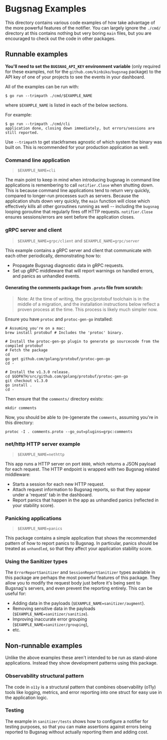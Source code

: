 # Bugsnag Examples

This directory contains various code examples of how take advantage of the more powerful features of the notifier. You can largely ignore the `./cmd/` directory at this contains nothing but very boring `main` files, but you are encouraged to check out the code in other packages.

## Runnable examples

**You'll need to set the `BUGSNAG_API_KEY` environment variable** (only required for these examples, not for the `github.com/kinbiko/bugsnag` package) to the API key of one of your projects to see the events in your dashboard.

All of the examples can be run with:

```console
$ go run --trimpath ./cmd/$EXAMPLE_NAME
```

where `$EXAMPLE_NAME` is listed in each of the below sections.

For example:

```console
$ go run --trimpath ./cmd/cli
application done, closing down immediately, but errors/sessions are still reported.
```

Use `--trimpath` to get stackframes agnostic of which system the binary was built on. This is recommended for your production application as well.

### Command line application

> `$EXAMPLE_NAME=cli`

The main point to keep in mind when introducing bugsnag in command line applications is remembering to call `notifier.Close` when shutting down.
This is because command line applications tend to return very quickly, compared to longer-run processes such as servers.
Because the application shuts down very quickly, the `main` function will close which effectively kills all other goroutines running as well -- including the `bugsnag` looping goroutine that regularly fires off HTTP requests.
`notifier.Close` ensures sessions/errors are sent before the application closes.

### gRPC server and client

> `$EXAMPLE_NAME=grpc/client` and `$EXAMPLE_NAME=grpc/server`

This example contains a gRPC server and client that communicate with each other periodically, demonstrating how to:

- Propagate Bugsnag diagnostic data in gRPC requests.
- Set up gRPC middleware that will report warnings on handled errors, and panics as unhandled events.

#### Generating the comments package from `.proto` file from scratch:

> Note: At the time of writing, the grpc/protobuf toolchain is in the middle of a migration, and the installation instructions below reflect a proven process at the time.
> This process is likely much simpler now.

Ensure you have `protoc` and `protoc-gen-go` installed:

```console
# Assuming you're on a mac:
brew install protobuf # Includes the 'protoc' binary.

# Install the protoc-gen-go plugin to generate go sourcecode from the compiled protobuf
# Fetch the package
cd
go get github.com/golang/protobuf/protoc-gen-go
cd -

# Install the v1.3.0 release.
cd $GOPATH/src/github.com/golang/protobuf/protoc-gen-go
git checkout v1.3.0
go install .
cd -
```

Then ensure that the `comments/` directory exists:

```console
mkdir comments
```

Now, you should be able to (re-)generate the `comments`, assuming you're in this directory:

```console
protoc -I . comments.proto --go_out=plugins=grpc:comments
```

### net/http HTTP server example

> `$EXAMPLE_NAME=nethttp`

This app runs a HTTP server on port `8080`, which returns a JSON payload for each request.
The HTTP endpoint is wrapped with two Bugsnag related middleware:

- Starts a session for each new HTTP request.
- Attach request information to Bugsnag reports, so that they appear under a 'request' tab in the dashboard.
- Report panics that happen in the app as unhandled panics (reflected in your stability score).

### Panicking applications

> `$EXAMPLE_NAME=panics`

This package contains a simple application that shows the recommended pattern of how to report panics to Bugsnag.
In particular, panics should be treated as `unhandled`, so that they affect your application stability score.

### Using the Sanitizer types

The `ErrorReportSanitizer` and `SessionReportSanitizer` types available in this package are perhaps the most powerful features of this package.
They allow you to modify the request body just before it's being sent to Bugsnag's servers, and even prevent the reporting entirely.
This can be useful for:

- Adding data in the payloads (`$EXAMPLE_NAME=sanitizer/augment`).
- Removing sensitive data in the payloads (`$EXAMPLE_NAME=sanitizer/sanitize`).
- Improving inaccurate error grouping (`$EXAMPLE_NAME=sanitizer/grouping`),
- etc.

## Non-runnable examples

Unlike the above examples these aren't intended to be run as stand-alone applications. Instead they show development patterns using this package.

### Observability structural pattern

The code in `o11y` is a structural pattern that combines observability (o11y) tools like logging, metrics, and error reporting into one struct for easy use in the application logic.

### Testing

The example in `sanitizer/tests` shows how to configure a notifier for testing purposes, so that you can make assertions against errors being reported to Bugsnag without actually reporting them and adding cost.
